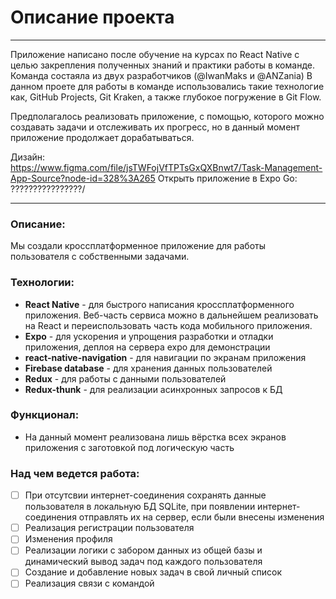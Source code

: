 # Описание проекта
---
Приложение написано после обучение на курсах по React Native с целью закрепления полученных знаний и практики работы в команде. Команда состаяла из двух разработчиков (@IwanMaks и @ANZania)
В данном проете для работы в команде использовались такие технологие как, GitHub Projects, Git Kraken, а также глубокое погружение в Git Flow.
<br/>

Предполагалось реализовать приложение, с помощью, которого можно создавать задачи и отслеживать их прогресс, но в данный момент приложение продолжает дорабатываться.

Дизайн:
<br/>
https://www.figma.com/file/jsTWFojVfTPTsGxQXBnwt7/Task-Management-App-Source?node-id=328%3A265
Открыть приложение в Expo Go: 
<br/>
????????????????/

---
### Описание:

Мы создали кроссплатформенное приложение для работы пользователя с собственными задачами.

### Технологии:

- **React Native** - для быстрого написания кроссплатформенного приложения. Веб-часть сервиса можно в дальнейшем реализовать на React и переиспользовать часть кода мобильного приложения.
- **Expo** - для ускорения и упрощения разработки и отладки приложения, деплоя на сервера expo для демонстрации
- **react-native-navigation** - для навигации по экранам приложения 
- **Firebase database** - для хранения данных пользователей
- **Redux** - для работы с данными пользователей
- **Redux-thunk** - для реализации асинхронных запросов к БД

### Функционал:

- На данный момент реализована лишь вёрстка всех экранов приложения с заготовкой под логическую часть

### Над чем ведется работа:

- [ ] При отсутсвии интернет-соединения сохранять данные пользователя в локальную БД SQLite, при появлении интернет-соединения отправлять их на сервер, если были внесены изменения
- [ ] Реализация регистрации пользователя
- [ ] Изменения профиля
- [ ] Реализации логики с забором данных из общей базы и динамический вывод задач под каждого пользователя
- [ ] Создание и добавление новых задач в свой личный список
- [ ] Реализация связи с командой
